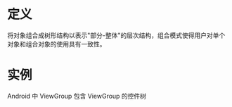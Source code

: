 # 定义

将对象组合成树形结构以表示"部分-整体"的层次结构，组合模式使得用户对单个对象和组合对象的使用具有一致性。

# 实例

Android 中 ViewGroup 包含 ViewGroup 的控件树